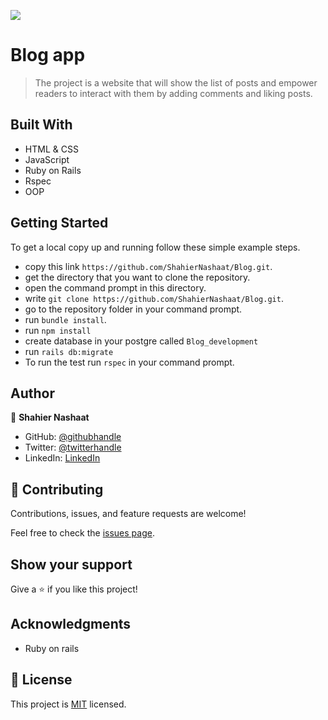 ![](https://img.shields.io/badge/Microverse-blueviolet)

# Blog app

> The project is a website that will show the list of posts and empower readers to interact with them by adding comments and liking posts.

## Built With

- HTML & CSS
- JavaScript
- Ruby on Rails
- Rspec
- OOP



## Getting Started

To get a local copy up and running follow these simple example steps.

- copy this link `https://github.com/ShahierNashaat/Blog.git`.
- get the directory that you want to clone the repository.
- open the command prompt in this directory.
- write `git clone https://github.com/ShahierNashaat/Blog.git`.
- go to the repository folder in your command prompt.
- run `bundle install`.
- run `npm install`
- create database in your postgre called `Blog_development`
- run `rails db:migrate`
- To run the test run `rspec` in your command prompt.

## Author

👤 **Shahier Nashaat**

- GitHub: [@githubhandle](https://github.com/ShahierNashaat)
- Twitter: [@twitterhandle](https://twitter.com/ShahierN)
- LinkedIn: [LinkedIn](https://www.linkedin.com/in/shahier-nashaat-73519313a/)


## 🤝 Contributing

Contributions, issues, and feature requests are welcome!

Feel free to check the [issues page](../../issues/).

## Show your support

Give a ⭐️ if you like this project!

## Acknowledgments

- Ruby on rails

## 📝 License

This project is [MIT](./MIT.md) licensed.